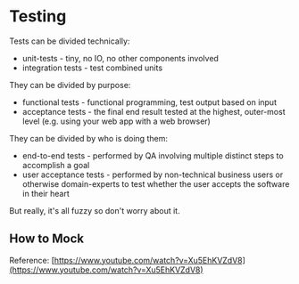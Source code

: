 # Testing

Tests can be divided technically:

* unit-tests - tiny, no IO, no other components involved
* integration tests - test combined units 

They can be divided by purpose:

* functional tests - functional programming, test output based on input
* acceptance tests - the final end result tested at the highest, outer-most level \(e.g. using your web app with a web browser\)

They can be divided by who is doing them:

* end-to-end tests - performed by QA involving multiple distinct steps to accomplish a goal
* user acceptance tests - performed by non-technical business users or otherwise domain-experts to test whether the user accepts the software in their heart

But really, it's all fuzzy so don't worry about it.

## How to Mock

Reference: [https://www.youtube.com/watch?v=Xu5EhKVZdV8](https://www.youtube.com/watch?v=Xu5EhKVZdV8)

